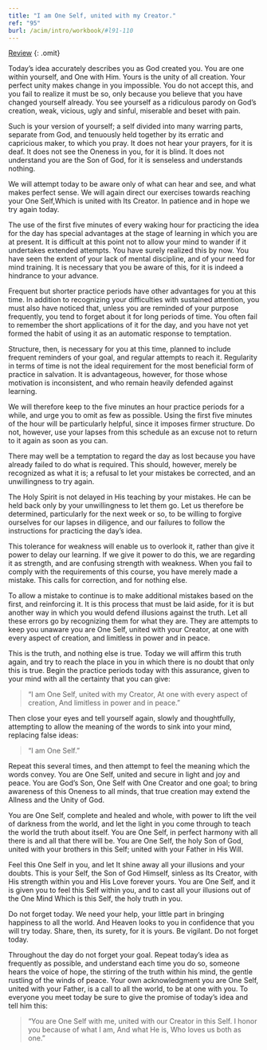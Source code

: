 ```yaml
---
title: "I am One Self, united with my Creator."
ref: "95"
burl: /acim/intro/workbook/#l91-110
---
```


<a class="hide-review" href="/workbook/l113/#l095">Review</a>
{: .omit}

Today’s idea accurately describes you as God created you. You are one
within yourself, and One with Him. Yours is the unity of all creation.
Your perfect unity makes change in you impossible. You do not accept
this, and you fail to realize it must be so, only because you believe
that you have changed yourself already. You see yourself as a ridiculous
parody on God’s creation, weak, vicious, ugly and sinful, miserable and
beset with pain.

Such is your version of yourself; a self divided into many warring
parts, separate from God, and tenuously held together by its erratic and
capricious maker, to which you pray. It does not hear your prayers, for
it is deaf. It does not see the Oneness in you, for it is blind. It does
not understand you are the Son of God, for it is senseless and
understands nothing.

We will attempt today to be aware only of what can hear and see, and
what makes perfect sense. We will again direct our exercises towards
reaching your One Self,Which is united with Its Creator. In patience and
in hope we try again today.

The use of the first five minutes of every waking hour for practicing
the idea for the day has special advantages at the stage of learning in
which you are at present. It is difficult at this point not to allow
your mind to wander if it undertakes extended attempts. You have surely
realized this by now. You have seen the extent of your lack of mental
discipline, and of your need for mind training. It is necessary that you
be aware of this, for it is indeed a hindrance to your advance.

Frequent but shorter practice periods have other advantages for you at
this time. In addition to recognizing your difficulties with sustained
attention, you must also have noticed that, unless you are reminded of
your purpose frequently, you tend to forget about it for long periods of
time. You often fail to remember the short applications of it for the
day, and you have not yet formed the habit of using it as an automatic
response to temptation.

Structure, then, is necessary for you at this time, planned to include
frequent reminders of your goal, and regular attempts to
reach it. Regularity in terms of time is not the ideal requirement for
the most beneficial form of practice in salvation. It is advantageous,
however, for those whose motivation is inconsistent, and who remain
heavily defended against learning.

We will therefore keep to the five minutes an hour practice periods for
a while, and urge you to omit as few as possible. Using the first five
minutes of the hour will be particularly helpful, since it imposes
firmer structure. Do not, however, use your lapses from this schedule as
an excuse not to return to it again as soon as you can.

There may well be a temptation to regard the day as lost because you
have already failed to do what is required. This should, however, merely
be recognized as what it is; a refusal to let your mistakes be
corrected, and an unwillingness to try again.

The Holy Spirit is not delayed in His teaching by your mistakes. He can
be held back only by your unwillingness to let them go. Let us therefore
be determined, particularly for the next week or so, to be willing to
forgive ourselves for our lapses in diligence, and our failures to
follow the instructions for practicing the day’s idea.

This tolerance for weakness will enable us to overlook it, rather than
give it power to delay our learning. If we give it power to do this, we
are regarding it as strength, and are confusing strength with weakness.
When you fail to comply with the requirements of this course, you have
merely made a mistake. This calls for correction, and for nothing else.

To allow a mistake to continue is to make additional mistakes based on
the first, and reinforcing it. It is this process that must be laid
aside, for it is but another way in which you would defend illusions
against the truth. Let all these errors go by recognizing them for what
they are. They are attempts to keep you unaware you are One Self, united
with your Creator, at one with every aspect of creation, and limitless
in power and in peace.

This is the truth, and nothing else is true. Today we will affirm this
truth again, and try to reach the place in you in which there is no
doubt that only this is true. Begin the practice periods today with this
assurance, given to your mind with all the certainty that you can give:

> “I am One Self, united with my Creator,
> At one with every aspect of creation,
> And limitless in power and in peace.”

Then close your eyes and tell yourself again, slowly and thoughtfully,
attempting to allow the meaning of the words to sink into your mind,
replacing false ideas:

> “I am One Self.”

Repeat this several times, and then attempt to feel the meaning which
the words convey. You are One Self, united and secure in light and joy
and peace. You are God’s Son, One Self with One Creator and one goal; to
bring awareness of this Oneness to all minds, that true creation may
extend the Allness and the Unity of God.

You are One Self, complete and healed and whole, with power to lift the
veil of darkness from the world, and let the light in you come through
to teach the world the truth about itself. You are One Self, in perfect
harmony with all there is and all that there will be. You are One Self,
the holy Son of God, united with your brothers in this Self; united with
your Father in His Will.

Feel this One Self in you, and let It shine away all your illusions and
your doubts. This is your Self, the Son of God Himself, sinless as Its
Creator, with His strength within you and His Love forever yours. You
are One Self, and it is given you to feel this Self within you, and to
cast all your illusions out of the One Mind Which is this Self, the holy
truth in you.

Do not forget today. We need your help, your little part in bringing
happiness to all the world. And Heaven looks to you in confidence that
you will try today. Share, then, its surety, for it is yours. Be
vigilant. Do not forget today.

Throughout the day do not forget your goal. Repeat today’s idea as
frequently as possible, and understand each time you do so, someone
hears the voice of hope, the stirring of the truth within his mind, the
gentle rustling of the winds of peace. Your own acknowledgment you are
One Self, united with your Father, is a call to all the world, to be at
one with you. To everyone you meet today
be sure to give the promise of today’s idea and tell him this:

> “You are One Self with me,
> united with our Creator in this Self.
> I honor you because of what I am,
> And what He is, Who loves us both as one.”

